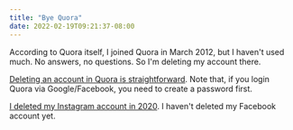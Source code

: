 ```yaml
---
title: "Bye Quora"
date: 2022-02-19T09:21:37-08:00
---
```

According to Quora itself, I joined Quora in March 2012, but I haven't used much. No answers, no questions. So I'm deleting my account there.

[Deleting an account in Quora is straightforward](https://help.quora.com/hc/en-us/articles/115004250866). Note that, if you login Quora via Google/Facebook, you need to create a password first.

[I deleted my Instagram account in 2020](https://blog.8-p.info/en/2020/06/28/instagram/). I haven't deleted my Facebook account yet.
